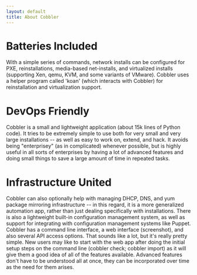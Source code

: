 ```yaml
---
layout: default
title: About Cobbler
---
```


# Batteries Included

With a simple series of commands, network installs can be configured for PXE, reinstallations, media-based net-installs, and virtualized installs (supporting Xen, qemu, KVM, and some variants of VMware). Cobbler uses a helper program called 'koan' (which interacts with Cobbler) for reinstallation and virtualization support.

# DevOps Friendly

Cobbler is a small and lightweight application (about 15k lines of Python code). It tries to be extremely simple to use both for very small and very large installations -- as well as easy to work on, extend, and hack. It avoids being "enterprisey" (as in complicated) whenever possible, but is highly useful in all sorts of enterprises by having a lot of advanced features and doing small things to save a large amount of time in repeated tasks.

# Infrastructure United

Cobbler can also optionally help with managing DHCP, DNS, and yum package mirroring infrastructure -- in this regard, it is a more generalized automation app, rather than just dealing specifically with installations. There is also a lightweight built-in configuration management system, as well as support for integrating with configuration management systems like Puppet. Cobbler has a command line interface, a web interface (screenshot), and also several API access options. That sounds like a lot, but it's really pretty simple. New users may like to start with the web app after doing the initial setup steps on the command line (cobbler check; cobbler import) as it will give them a good idea of all of the features available. Advanced features don't have to be understood all at once, they can be incorporated over time as the need for them arises.

